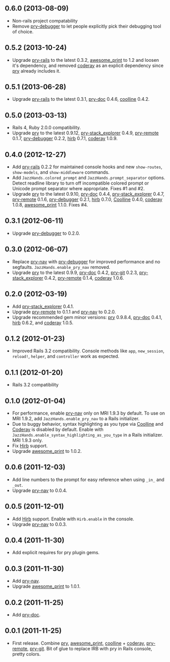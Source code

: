 ## 0.6.0 (2013-08-09)
* Non-rails project compatability
* Remove [pry-debugger][pry-debugger] to let people explicitly pick their
  debugging tool of choice.

## 0.5.2 (2013-10-24)

* Upgrade [pry-rails][pry-rails] to the latest 0.3.2,
  [awesome_print][awesome_print] to 1.2 and loosen it's dependency, and removed
  [coderay][coderay] as an explicit dependency since [pry][pry] already includes
  it.

## 0.5.1 (2013-06-28)

* Upgrade [pry-rails][pry-rails] to the latest 0.3.1, [pry-doc][pry-doc] 0.4.6,
  [coolline][coolline] 0.4.2.

## 0.5.0 (2013-03-13)

* Rails 4, Ruby 2.0.0 compatibility.
* Upgrade [pry][pry] to the latest 0.9.12,
  [pry-stack_explorer][pry-stack_explorer] 0.4.9, [pry-remote][pry-remote]
  0.1.7, [pry-debugger][pry-debugger] 0.2.2, [hirb][hirb] 0.7.1,
  [coderay][coderay] 1.0.9.


## 0.4.0 (2012-12-27)

* Add [pry-rails][pry-rails] 0.2.2 for maintained console hooks and new
  `show-routes`, `show-models`, and `show-middleware` commands.
* Add `JazzHands.colored_prompt` and `JazzHands.prompt_separator` options.
  Detect readline library to turn off incompatible colored prompt or Unicode
  prompt separator where appropriate. Fixes #1 and #2.
* Upgrade [pry][pry] to the latest 0.9.10, [pry-doc][pry-doc] 0.4.4,
  [pry-stack_explorer][pry-stack_explorer] 0.4.7, [pry-remote][pry-remote]
  0.1.6, [pry-debugger][pry-debugger] 0.2.1, [hirb][hirb] 0.7.0,
  [Coolline][coolline] 0.4.0, [coderay][coderay] 1.0.8,
  [awesome_print][awesome_print] 1.1.0. Fixes #4.

## 0.3.1 (2012-06-11)

* Upgrade [pry-debugger][pry-debugger] to 0.2.0.

## 0.3.0 (2012-06-07)

* Replace [pry-nav][pry-nav] with [pry-debugger][pry-debugger] for improved
  performance and no segfaults. `JazzHands.enable_pry_nav` removed.
* Upgrade [pry][pry] to the latest 0.9.9, [pry-doc][pry-doc] 0.4.2,
  [pry-git][pry-git] 0.2.3, [pry-stack_explorer][pry-stack_explorer] 0.4.2,
  [pry-remote][pry-remote] 0.1.4, [coderay][coderay] 1.0.6.

## 0.2.0 (2012-03-19)

* Add [pry-stack_explorer][pry-stack_explorer] 0.4.1.
* Upgrade [pry-remote][pry-remote] to 0.1.1 and [pry-nav][pry-nav] to 0.2.0.
* Upgrade recommended gem minor versions: [pry][pry] 0.9.8.4, [pry-doc][pry-doc]
  0.4.1, [hirb][hirb] 0.6.2, and [coderay][coderay] 1.0.5.

## 0.1.2 (2012-01-23)

* Improved Rails 3.2 compatibility. Console methods like `app`, `new_session`,
  `reload!`, `helper`, and `controller` work as expected.

## 0.1.1 (2012-01-20)

* Rails 3.2 compatibility

## 0.1.0 (2012-01-04)

* For performance, enable [pry-nav][pry-nav] only on MRI 1.9.3 by default. To
  use on MRI 1.9.2, add `JazzHands.enable_pry_nav` to a Rails initializer.
* Due to buggy behavior, syntax highlighting as you type via
  [Coolline][coolline] and [Coderay][coderay] is disabled by default. Enable
  with `JazzHands.enable_syntax_highlighting_as_you_type` in a Rails
  initializer. MRI 1.9.3 only.
* Fix [Hirb][hirb] support.
* Upgrade [awesome_print][awesome_print] to 1.0.2.

## 0.0.6 (2011-12-03)

* Add line numbers to the prompt for easy reference when using `_in_` and
  `_out`.
* Upgrade [pry-nav][pry-nav] to 0.0.4.


## 0.0.5 (2011-12-01)

* Add [Hirb][hirb] support. Enable with `Hirb.enable` in the console.
* Upgrade [pry-nav][pry-nav] to 0.0.3.


## 0.0.4 (2011-11-30)

* Add explicit requires for pry plugin gems.


## 0.0.3 (2011-11-30)

* Add [pry-nav][pry-nav].
* Upgrade [awesome_print][awesome_print] to 1.0.1.


## 0.0.2 (2011-11-25)

* Add [pry-doc][pry-doc].


## 0.0.1 (2011-11-25)

* First release. Combine [pry][pry], [awesome_print][awesome_print],
  [coolline][coolline] + [coderay][coderay], [pry-remote][pry-remote],
  [pry-git][pry-git]. Bit of glue to replace IRB with pry in Rails console,
  pretty colors.


[pry]:                http://pry.github.com
[awesome_print]:      https://github.com/michaeldv/awesome_print
[pry-doc]:            https://github.com/pry/pry-doc
[pry-git]:            https://github.com/pry/pry-git
[pry-nav]:            https://github.com/nixme/pry-nav
[pry-remote]:         https://github.com/Mon-Ouie/pry-remote
[coolline]:           https://github.com/Mon-Ouie/coolline
[coderay]:            https://github.com/rubychan/coderay
[hirb]:               https://github.com/cldwalker/hirb
[pry-stack_explorer]: https://github.com/pry/pry-stack_explorer
[pry-debugger]:       https://github.com/nixme/pry-debugger
[pry-rails]:          https://github.com/rweng/pry-rails
